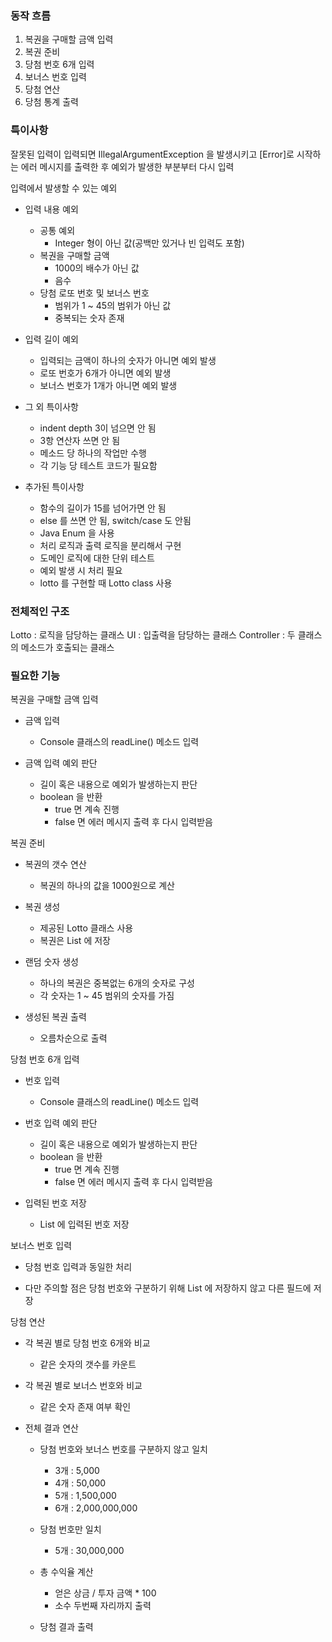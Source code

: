 
### 동작 흐름
1. 복권을 구매할 금액 입력
2. 복권 준비
3. 당첨 번호 6개 입력
4. 보너스 번호 입력
5. 당첨 연산
6. 당첨 통계 출력



### 특이사항
잘못된 입력이 입력되면 IllegalArgumentException 을 발생시키고 
[Error]로 시작하는 에러 메시지를 출력한 후 예외가 발생한 부분부터 다시 입력

입력에서 발생할 수 있는 예외
- 입력 내용 예외
  - 공통 예외
    - Integer 형이 아닌 값(공백만 있거나 빈 입력도 포함)
  - 복권을 구매할 금액
    - 1000의 배수가 아닌 값
    - 음수
  - 당첨 로또 번호 및 보너스 번호
    - 범위가 1 ~ 45의 범위가 아닌 값
    - 중복되는 숫자 존재
       
 
- 입력 길이 예외
  - 입력되는 금액이 하나의 숫자가 아니면 예외 발생
  - 로또 번호가 6개가 아니면 예외 발생
  - 보너스 번호가 1개가 아니면 예외 발생


- 그 외 특이사항
  - indent depth 3이 넘으면 안 됨
  - 3항 연산자 쓰면 안 됨
  - 메소드 당 하나의 작업만 수행
  - 각 기능 당 테스트 코드가 필요함


- 추가된 특이사항
  - 함수의 길이가 15를 넘어가면 안 됨
  - else 를 쓰면 안 됨, switch/case 도 안됨
  - Java Enum 을 사용
  - 처리 로직과 출력 로직을 분리해서 구현
  - 도메인 로직에 대한 단위 테스트
  - 예외 발생 시 처리 필요
  - lotto 를 구현할 때 Lotto class 사용


### 전체적인 구조
Lotto : 로직을 담당하는 클래스
UI : 입출력을 담당하는 클래스
Controller : 두 클래스의 메소드가 호출되는 클래스


### 필요한 기능
복권을 구매할 금액 입력
- 금액 입력
  - Console 클래스의 readLine() 메소드 입력

- 금액 입력 예외 판단
  - 길이 혹은 내용으로 예외가 발생하는지 판단
  - boolean 을 반환
    - true 면 계속 진행
    - false 면 에러 메시지 출력 후 다시 입력받음


복권 준비
- 복권의 갯수 연산
  - 복권의 하나의 값을 1000원으로 계산

- 복권 생성
  - 제공된 Lotto 클래스 사용
  - 복권은 List 에 저장

- 랜덤 숫자 생성
  - 하나의 복권은 중복없는 6개의 숫자로 구성
  - 각 숫자는 1 ~ 45 범위의 숫자를 가짐

- 생성된 복권 출력
  - 오름차순으로 출력

  

당첨 번호 6개 입력
- 번호 입력
  - Console 클래스의 readLine() 메소드 입력

- 번호 입력 예외 판단
  - 길이 혹은 내용으로 예외가 발생하는지 판단
  - boolean 을 반환
    - true 면 계속 진행
    - false 면 에러 메시지 출력 후 다시 입력받음

- 입력된 번호 저장
  - List 에 입력된 번호 저장


보너스 번호 입력
- 당첨 번호 입력과 동일한 처리

- 다만 주의할 점은 당첨 번호와 구분하기 위해 List 에 저장하지 않고 다른 필드에 저장


당첨 연산
- 각 복권 별로 당첨 번호 6개와 비교
  - 같은 숫자의 갯수를 카운트

- 각 복권 별로 보너스 번호와 비교
  - 같은 숫자 존재 여부 확인

- 전체 결과 연산
  - 당첨 번호와 보너스 번호를 구분하지 않고 일치
    - 3개 : 5,000
    - 4개 : 50,000
    - 5개 : 1,500,000
    - 6개 : 2,000,000,000

  - 당첨 번호만 일치
    - 5개 : 30,000,000
    
  - 총 수익율 계산
    - 얻은 상금 / 투자 금액 * 100
    - 소수 두번째 자리까지 출력
    
  - 당첨 결과 출력